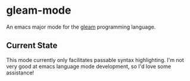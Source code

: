 # gleam-mode

An emacs major mode for the [gleam](https://github.com/lpil/gleam) programming language.

## Current State

This mode currently only facilitates passable syntax highlighting. I'm not very good at emacs language mode development, so I'd love some assistance!
